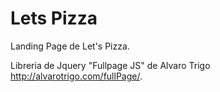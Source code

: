 # Lets Pizza

Landing Page de Let's Pizza.

Libreria de Jquery "Fullpage JS" de Alvaro Trigo http://alvarotrigo.com/fullPage/.
